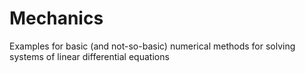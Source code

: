 # Mechanics
Examples for basic (and not-so-basic) numerical methods for solving systems of linear differential equations
